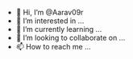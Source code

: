 - 👋 Hi, I’m @Aarav09r
- 👀 I’m interested in ...
- 🌱 I’m currently learning ...
- 💞️ I’m looking to collaborate on ...
- 📫 How to reach me ...

<!---
Aarav09r/Aarav09r is a ✨ special ✨ repository because its `README.md` (this file) appears on your GitHub profile.
You can click the Preview link to take a look at your changes.
--->
